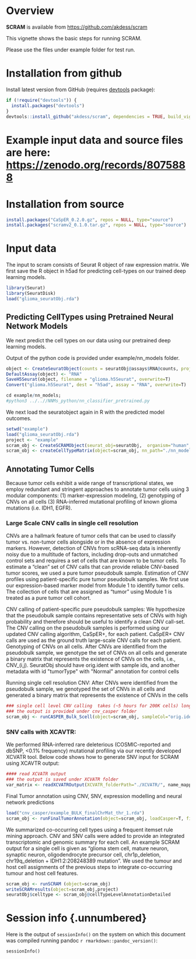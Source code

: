 
# Overview

**SCRAM** is available from https://github.com/akdess/scram 

This vignette shows the basic steps for running SCRAM.

Please use the files under example folder for test run. 

# Installation from github

Install latest version from GitHub (requires [devtools](https://github.com/hadley/devtools) package):

```r
if (!require("devtools")) {
  install.packages("devtools")
}
devtools::install_github("akdess/scram", dependencies = TRUE, build_vignettes = FALSE)
```
# Example input data and source files are here: https://zenodo.org/records/8075888

# Installation from source
```r
install.packages("CaSpER_0.2.0.gz", repos = NULL, type="source")
install.packages("scramv2_0.1.0.tar.gz", repos = NULL, type="source")
```


# Input data

The input to scram consists of Seurat R object of raw expression matrix. We first save the R object in h5ad for predicting cell-types on our trained deep learning models. 


```r
library(Seurat)
library(SeuratDisk)
load("glioma_seuratObj.rda")
```

## Predicting CellTypes using Pretrained Neural Network Models

We next predict the cell types on our data using our pretrained deep learning models.  

Output of the python code is provided under example/nn_models folder. 

```r
object <- CreateSeuratObject(counts = seuratObj@assays$RNA@counts, project = "glioma", meta.data=seuratObj@meta.data)
DefaultAssay(object) <- "RNA"
SaveH5Seurat(object, filename = "glioma.h5Seurat", overwrite=T)
Convert("glioma.h5Seurat", dest = "h5ad", assay = "RNA", overwrite=T)
```

```r
cd example/nn_models;
#python3 ../..//NNMs_python/nn_classifier_pretrained.py
```

We next load the seuratobject again in R with the predicted model outcomes. 

```r
setwd("example")
load("glioma_seuratObj.rda")
project <- "example"
scram_obj <- CreateSCRAMObject(seurat_obj=seuratObj,  organism="human", min_support=0.1, max_set_size=50) 
scram_obj <- createCellTypeMatrix(object=scram_obj, nn_path="./nn_models/", prob_thr=0.9)
```

## Annotating Tumor Cells
Because tumor cells exhibit a wide range of transcriptional states, we employ redundant and stringent approaches to annotate tumor cells using 3 modular components: (1) marker-expression modeling, (2) genotyping of CNVs on all cells (3) RNA-inferred mutational profiling of known glioma mutations (i.e. IDH1, EGFR). 

### Large Scale CNV calls in single cell resolution
CNVs are a hallmark feature of tumor cells that can be used to classify tumor vs. non-tumor cells alongside or in the absence of expression markers. However, detection of CNVs from scRNA-seq data is inherently noisy due to a multitude of factors, including drop-outs and unmatched control sets and requires a set of cells that are known to be tumor cells. To estimate a “clean” set of CNV calls that can provide reliable CNV-based tumor scores, we used a pure tumor pseudobulk sample.
Estimation of CNV profiles using patient-specific pure tumor pseudobulk samples. We first use our expression-based marker model from Module 1 to identify tumor cells. The collection of cells that are assigned as “tumor” using Module 1 is treated as a pure tumor cell cohort. 

CNV calling of patient-specific pure pseudobulk samples: We hypothesize that the pseudobulk sample contains representative sets of CNVs with high probability and therefore should be useful to identify a clean CNV call-set. The CNV calling on the pseudobulk samples is performed using our updated CNV calling algorithm, CaSpER+, for each patient. CaSpER+ CNV calls are used as the ground truth large-scale CNV calls for each patient. 
Genotyping of CNVs on all cells. After CNVs are identified from the pseudobulk sample, we genotype the set of CNVs on all cells and generate a binary matrix that represents the existence of CNVs on the cells, i.e., CNV_(i,j).
SeuratObj should have orig.ident with sample ids, and another metadata with id "tumorType" with "Normal" annotation for control cells 

Running single cell resolution CNV: After CNVs were identified from the pseudobulk sample, we genotyped the set of CNVs in all cells and generated a binary matrix that represents the existence of CNVs in the cells 

```r
### single cell level CNV calling  takes (~5 hours for 200K cells) long for large scRNA-Seq datasets. 
### the output is provided under cnv_casper folder
scram_obj <- runCASPER_Bulk_Scell(object=scram_obj, sampleCol="orig.ident", project)
```


### SNV calls with XCAVTR:

We performed RNA-inferred rare deleterious (COSMIC-reported and dbSNP, <0.1% frequency) mutational profiling via our recently developed XCVATR tool. 
Below code shows how to generate SNV input for SCRAM using XCAVTR output: 

```r
#### read XCVATR output
### the output is saved under XCVATR folder
var_matrix <- readXCVATROutput(XCVATR_folderPath="./XCVATR/", name_mapping)
```

Final Tumor annotation using CNV, SNV, expression modelling and neural network predictions

```r
load("cnv_casper/example_BULK_finalChrMat_thr_1.rda")
scram_obj <- runFinalTumorAnnotation(object=scram_obj, loadCasper=T, finalChrMat_bulk=finalChrMat_bulk, loadXCVATR=T, sampleCol="orig.ident", project="example", model_genes=c("PDGFRA" ,"EGFR"  ,"SOX2" ))
```


We summarized co-occurring cell types using a frequent itemset rule mining approach. CNV and SNV calls were added to provide an integrated transcriptomic and genomic summary for each cell. An example SCRAM output for a single cell is given as “glioma stem cell, mature neuron, synaptic neuron, oligodendrocyte precursor cell, chr1p_deletion, chr19q_deletion + IDH1:2:208248389 mutation”. We used the tumour and host cell assignments of the previous steps to integrate co-occurring tumour and host cell features.

```r
scram_obj <- runSCRAM (object=scram_obj) 
writeSCRAMresults(object=scram_obj,project)
seuratObj$celltype <- scram_obj@cellTypeLevelAnnotationDetailed

```

# Session info {.unnumbered}

Here is the output of `sessionInfo()` on the system on which this document was
compiled running pandoc `r rmarkdown::pandoc_version()`:

```{r sessionInfo, echo=FALSE}
sessionInfo()
```

